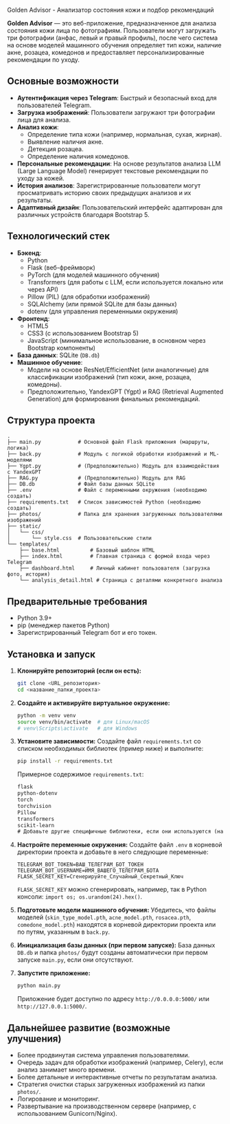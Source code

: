 Golden Advisor - Анализатор состояния кожи и подбор рекомендаций

**Golden Advisor** — это веб-приложение, предназначенное для анализа состояния кожи лица по фотографиям. Пользователи могут загружать три фотографии (анфас, левый и правый профиль), после чего система на основе моделей машинного обучения определяет тип кожи, наличие акне, розацеа, комедонов и предоставляет персонализированные рекомендации по уходу.

## Основные возможности

* **Аутентификация через Telegram**: Быстрый и безопасный вход для пользователей Telegram.
* **Загрузка изображений**: Пользователи загружают три фотографии лица для анализа.
* **Анализ кожи**:
    * Определение типа кожи (например, нормальная, сухая, жирная).
    * Выявление наличия акне.
    * Детекция розацеа.
    * Определение наличия комедонов.
* **Персональные рекомендации**: На основе результатов анализа LLM (Large Language Model) генерирует текстовые рекомендации по уходу за кожей.
* **История анализов**: Зарегистрированные пользователи могут просматривать историю своих предыдущих анализов и их результаты.
* **Адаптивный дизайн**: Пользовательский интерфейс адаптирован для различных устройств благодаря Bootstrap 5.

## Технологический стек

* **Бэкенд**:
    * Python
    * Flask (веб-фреймворк)
    * PyTorch (для моделей машинного обучения)
    * Transformers (для работы с LLM, если используется локально или через API)
    * Pillow (PIL) (для обработки изображений)
    * SQLAlchemy (или прямой SQLite для базы данных)
    * dotenv (для управления переменными окружения)
* **Фронтенд**:
    * HTML5
    * CSS3 (с использованием Bootstrap 5)
    * JavaScript (минимальное использование, в основном через Bootstrap компоненты)
* **База данных**: SQLite (`DB.db`)
* **Машинное обучение**:
    * Модели на основе ResNet/EfficientNet (или аналогичные) для классификации изображений (тип кожи, акне, розацеа, комедоны).
    * Предположительно, YandexGPT (Ygpt) и RAG (Retrieval Augmented Generation) для формирования финальных рекомендаций.

## Структура проекта

```
.
├── main.py            # Основной файл Flask приложения (маршруты, логика)
├── back.py            # Модуль с логикой обработки изображений и ML-моделями
├── Ygpt.py            # (Предположительно) Модуль для взаимодействия с YandexGPT
├── RAG.py             # (Предположительно) Модуль для RAG
├── DB.db              # Файл базы данных SQLite
├── .env               # Файл с переменными окружения (необходимо создать)
├── requirements.txt   # Список зависимостей Python (необходимо создать)
├── photos/            # Папка для хранения загруженных пользователями изображений
├── static/
│   └── css/
│       └── style.css  # Пользовательские стили
└── templates/
    ├── base.html          # Базовый шаблон HTML
    ├── index.html         # Главная страница с формой входа через Telegram
    ├── dashboard.html     # Личный кабинет пользователя (загрузка фото, история)
    └── analysis_detail.html # Страница с деталями конкретного анализа
```

## Предварительные требования

* Python 3.9+
* pip (менеджер пакетов Python)
* Зарегистрированный Telegram бот и его токен.

## Установка и запуск

1.  **Клонируйте репозиторий (если он есть):**
    ```bash
    git clone <URL_репозитория>
    cd <название_папки_проекта>
    ```

2.  **Создайте и активируйте виртуальное окружение:**
    ```bash
    python -m venv venv
    source venv/bin/activate  # для Linux/macOS
    # venv\Scripts\activate   # для Windows
    ```

3.  **Установите зависимости:**
    Создайте файл `requirements.txt` со списком необходимых библиотек (пример ниже) и выполните:
    ```bash
    pip install -r requirements.txt
    ```
    Примерное содержимое `requirements.txt`:
    ```txt
    flask
    python-dotenv
    torch
    torchvision
    Pillow
    transformers 
    scikit-learn
    # Добавьте другие специфичные библиотеки, если они используются (например, для Ygpt, RAG)
    ```

4.  **Настройте переменные окружения:**
    Создайте файл `.env` в корневой директории проекта и добавьте в него следующие переменные:
    ```env
    TELEGRAM_BOT_TOKEN=ВАШ_ТЕЛЕГРАМ_БОТ_ТОКЕН
    TELEGRAM_BOT_USERNAME=ИМЯ_ВАШЕГО_ТЕЛЕГРАМ_БОТА
    FLASK_SECRET_KEY=Сгенерируйте_Случайный_Секретный_Ключ
    ```
    `FLASK_SECRET_KEY` можно сгенерировать, например, так в Python консоли: `import os; os.urandom(24).hex()`.

5.  **Подготовьте модели машинного обучения:**
    Убедитесь, что файлы моделей (`skin_type_model.pth`, `acne_model.pth`, `rosacea.pth`, `comedone_model.pth`) находятся в корневой директории проекта или по путям, указанным в `back.py`.

6.  **Инициализация базы данных (при первом запуске):**
    База данных `DB.db` и папка `photos/` будут созданы автоматически при первом запуске `main.py`, если они отсутствуют.

7.  **Запустите приложение:**
    ```bash
    python main.py
    ```
    Приложение будет доступно по адресу `http://0.0.0.0:5000/` или `http://127.0.0.1:5000/`.

## Дальнейшее развитие (возможные улучшения)

* Более продвинутая система управления пользователями.
* Очередь задач для обработки изображений (например, Celery), если анализ занимает много времени.
* Более детальные и интерактивные отчеты по результатам анализа.
* Стратегия очистки старых загруженных изображений из папки `photos/`.
* Логирование и мониторинг.
* Развертывание на производственном сервере (например, с использованием Gunicorn/Nginx).
